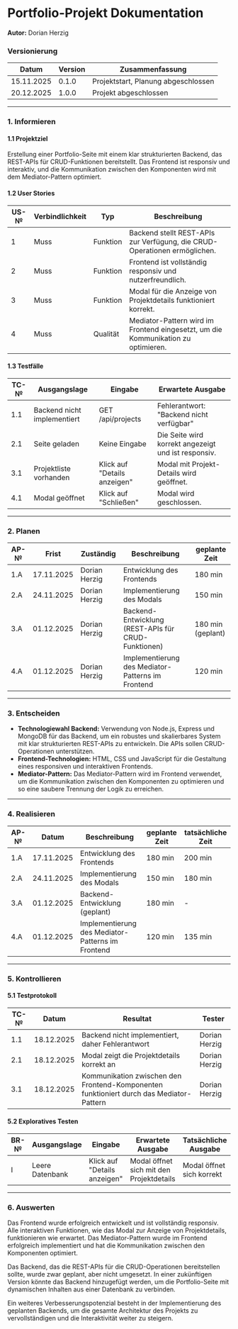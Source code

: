 # Portfolio-Projekt Dokumentation  
**Autor:** Dorian Herzig  

### **Versionierung**  
| Datum       | Version  | Zusammenfassung                    |
|-------------|----------|------------------------------------|
| 15.11.2025  | 0.1.0    | Projektstart, Planung abgeschlossen |
| 20.12.2025  | 1.0.0    | Projekt abgeschlossen             |

---

### **1. Informieren**  

#### **1.1 Projektziel**  
Erstellung einer Portfolio-Seite mit einem klar strukturierten Backend, das REST-APIs für CRUD-Funktionen bereitstellt. Das Frontend ist responsiv und interaktiv, und die Kommunikation zwischen den Komponenten wird mit dem Mediator-Pattern optimiert.

#### **1.2 User Stories**  
| US-№ | Verbindlichkeit | Typ       | Beschreibung                                                  |
|------|-----------------|-----------|--------------------------------------------------------------|
| 1    | Muss           | Funktion  | Backend stellt REST-APIs zur Verfügung, die CRUD-Operationen ermöglichen. |
| 2    | Muss           | Funktion  | Frontend ist vollständig responsiv und nutzerfreundlich.    |
| 3    | Muss           | Funktion  | Modal für die Anzeige von Projektdetails funktioniert korrekt. |
| 4    | Muss           | Qualität  | Mediator-Pattern wird im Frontend eingesetzt, um die Kommunikation zu optimieren. |

#### **1.3 Testfälle**  
| TC-№ | Ausgangslage       | Eingabe                        | Erwartete Ausgabe                                              |
|------|--------------------|--------------------------------|----------------------------------------------------------------|
| 1.1  | Backend nicht implementiert | GET /api/projects       | Fehlerantwort: "Backend nicht verfügbar"                      |
| 2.1  | Seite geladen      | Keine Eingabe                  | Die Seite wird korrekt angezeigt und ist responsiv.           |
| 3.1  | Projektliste vorhanden | Klick auf "Details anzeigen"  | Modal mit Projekt-Details wird geöffnet.                       |
| 4.1  | Modal geöffnet     | Klick auf "Schließen"           | Modal wird geschlossen.                                        |

---

### **2. Planen**  

| AP-№ | Frist         | Zuständig       | Beschreibung                   | geplante Zeit |
|------|---------------|-----------------|---------------------------------|---------------|
| 1.A  | 17.11.2025    | Dorian Herzig   | Entwicklung des Frontends      | 180 min       |
| 2.A  | 24.11.2025    | Dorian Herzig   | Implementierung des Modals     | 150 min       |
| 3.A  | 01.12.2025    | Dorian Herzig   | Backend-Entwicklung (REST-APIs für CRUD-Funktionen) | 180 min (geplant) |
| 4.A  | 01.12.2025    | Dorian Herzig   | Implementierung des Mediator-Patterns im Frontend | 120 min       |

---

### **3. Entscheiden**  
- **Technologiewahl Backend:** Verwendung von Node.js, Express und MongoDB für das Backend, um ein robustes und skalierbares System mit klar strukturierten REST-APIs zu entwickeln. Die APIs sollen CRUD-Operationen unterstützen.  
- **Frontend-Technologien:** HTML, CSS und JavaScript für die Gestaltung eines responsiven und interaktiven Frontends.  
- **Mediator-Pattern:** Das Mediator-Pattern wird im Frontend verwendet, um die Kommunikation zwischen den Komponenten zu optimieren und so eine saubere Trennung der Logik zu erreichen.

---

### **4. Realisieren**  

| AP-№ | Datum        | Beschreibung                   | geplante Zeit | tatsächliche Zeit |
|------|--------------|---------------------------------|---------------|-------------------|
| 1.A  | 17.11.2025   | Entwicklung des Frontends       | 180 min       | 200 min           |
| 2.A  | 24.11.2025   | Implementierung des Modals      | 150 min       | 180 min           |
| 3.A  | 01.12.2025   | Backend-Entwicklung (geplant)   | 180 min       | -                 |
| 4.A  | 01.12.2025   | Implementierung des Mediator-Patterns im Frontend | 120 min   | 135 min           |

---

### **5. Kontrollieren**  

#### **5.1 Testprotokoll**  
| TC-№ | Datum       | Resultat                                          | Tester         |
|------|-------------|--------------------------------------------------|----------------|
| 1.1  | 18.12.2025  | Backend nicht implementiert, daher Fehlerantwort | Dorian Herzig  |
| 2.1  | 18.12.2025  | Modal zeigt die Projektdetails korrekt an         | Dorian Herzig  |
| 3.1  | 18.12.2025  | Kommunikation zwischen den Frontend-Komponenten funktioniert durch das Mediator-Pattern | Dorian Herzig  |

#### **5.2 Exploratives Testen**  
| BR-№ | Ausgangslage | Eingabe       | Erwartete Ausgabe                   | Tatsächliche Ausgabe |
|------|--------------|---------------|-------------------------------------|-----------------------|
| I    | Leere Datenbank | Klick auf "Details anzeigen" | Modal öffnet sich mit den Projektdetails | Modal öffnet sich korrekt |

---

### **6. Auswerten**  
Das Frontend wurde erfolgreich entwickelt und ist vollständig responsiv. Alle interaktiven Funktionen, wie das Modal zur Anzeige von Projektdetails, funktionieren wie erwartet. Das Mediator-Pattern wurde im Frontend erfolgreich implementiert und hat die Kommunikation zwischen den Komponenten optimiert.

Das Backend, das die REST-APIs für die CRUD-Operationen bereitstellen sollte, wurde zwar geplant, aber nicht umgesetzt. In einer zukünftigen Version könnte das Backend hinzugefügt werden, um die Portfolio-Seite mit dynamischen Inhalten aus einer Datenbank zu verbinden.

Ein weiteres Verbesserungspotenzial besteht in der Implementierung des geplanten Backends, um die gesamte Architektur des Projekts zu vervollständigen und die Interaktivität weiter zu steigern.
